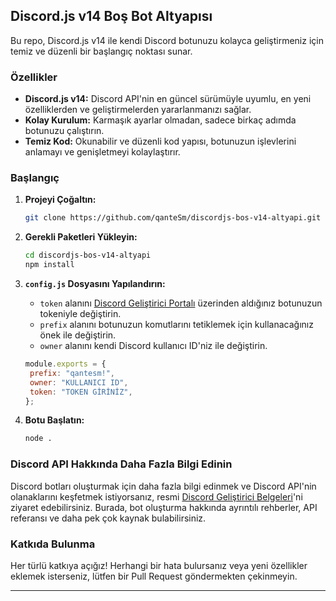 ## Discord.js v14 Boş Bot Altyapısı

Bu repo, Discord.js v14 ile kendi Discord botunuzu kolayca geliştirmeniz için temiz ve düzenli bir başlangıç noktası sunar. 

### Özellikler

- **Discord.js v14:** Discord API'nin en güncel sürümüyle uyumlu, en yeni özelliklerden ve geliştirmelerden yararlanmanızı sağlar.
- **Kolay Kurulum:** Karmaşık ayarlar olmadan, sadece birkaç adımda botunuzu çalıştırın.
- **Temiz Kod:** Okunabilir ve düzenli kod yapısı, botunuzun işlevlerini anlamayı ve genişletmeyi kolaylaştırır.

### Başlangıç

1. **Projeyi Çoğaltın:**
   ```bash
   git clone https://github.com/qanteSm/discordjs-bos-v14-altyapi.git
   ```

2. **Gerekli Paketleri Yükleyin:**
   ```bash
   cd discordjs-bos-v14-altyapi
   npm install
   ```

3. **`config.js` Dosyasını Yapılandırın:**
   - `token` alanını [Discord Geliştirici Portalı](https://discord.com/developers/applications) üzerinden aldığınız botunuzun tokeniyle değiştirin.
   - `prefix` alanını botunuzun komutlarını tetiklemek için kullanacağınız önek ile değiştirin.
   - `owner` alanını kendi Discord kullanıcı ID'niz ile değiştirin.

   ```javascript
   module.exports = {
    prefix: "qantesm!",
    owner: "KULLANICI ID",
    token: "TOKEN GİRİNİZ",
   };

   ```

4. **Botu Başlatın:**
   ```bash
   node .
   ```

### Discord API Hakkında Daha Fazla Bilgi Edinin

Discord botları oluşturmak için daha fazla bilgi edinmek ve Discord API'nin olanaklarını keşfetmek istiyorsanız, resmi [Discord Geliştirici Belgeleri](https://discord.com/developers/docs/intro)'ni ziyaret edebilirsiniz. Burada, bot oluşturma hakkında ayrıntılı rehberler, API referansı ve daha pek çok kaynak bulabilirsiniz.

### Katkıda Bulunma

Her türlü katkıya açığız! Herhangi bir hata bulursanız veya yeni özellikler eklemek isterseniz, lütfen bir Pull Request göndermekten çekinmeyin.

---
